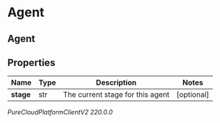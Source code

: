 # Agent

## Agent

## Properties

|Name | Type | Description | Notes|
|------------ | ------------- | ------------- | -------------|
| **stage** | str | The current stage for this agent | [optional] |



_PureCloudPlatformClientV2 220.0.0_
